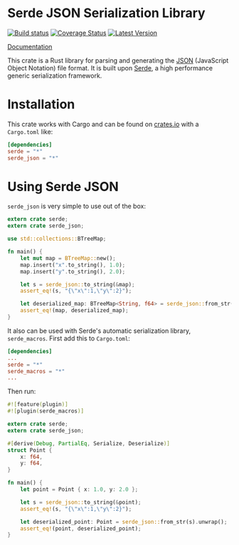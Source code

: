 Serde JSON Serialization Library
================================

[![Build status](https://api.travis-ci.org/serde-rs/json.png)](https://travis-ci.org/serde-rs/json)
[![Coverage Status](https://coveralls.io/repos/serde-rs/json/badge.svg?branch=master&service=github)](https://coveralls.io/github/serde-rs/json?branch=master)
[![Latest Version](https://img.shields.io/crates/v/serde_json.svg)](https://crates.io/crates/serde\_json)

[Documentation](https://serde-rs.github.io/json/serde_json)

This crate is a Rust library for parsing and generating the
[JSON](http://json.org) (JavaScript Object Notation) file format. It is built
upon [Serde](https://github.com/serde-rs/serde), a high performance generic
serialization framework.

Installation
============

This crate works with Cargo and can be found on
[crates.io](https://crates.io/crates/serde_json) with a `Cargo.toml` like:

```toml
[dependencies]
serde = "*"
serde_json = "*"
```

Using Serde JSON
================

`serde_json` is very simple to use out of the box:

```rust
extern crate serde;
extern crate serde_json;

use std::collections::BTreeMap;

fn main() {
    let mut map = BTreeMap::new();
    map.insert("x".to_string(), 1.0);
    map.insert("y".to_string(), 2.0);

    let s = serde_json::to_string(&map);
    assert_eq!(s, "{\"x\":1,\"y\":2}");

    let deserialized_map: BTreeMap<String, f64> = serde_json::from_str(s).unwrap();
    assert_eq!(map, deserialized_map);
}
```

It also can be used with Serde's automatic serialization library,
`serde_macros`. First add this to `Cargo.toml`:

```toml
[dependencies]
...
serde = "*"
serde_macros = "*"
...
```

Then run:

```rust
#![feature(plugin)]
#![plugin(serde_macros)]

extern crate serde;
extern crate serde_json;

#[derive(Debug, PartialEq, Serialize, Deserialize)]
struct Point {
    x: f64,
    y: f64,
}

fn main() {
    let point = Point { x: 1.0, y: 2.0 };

    let s = serde_json::to_string(&point);
    assert_eq!(s, "{\"x\":1,\"y\":2}");

    let deserialized_point: Point = serde_json::from_str(s).unwrap();
    assert_eq!(point, deserialized_point);
}
```
